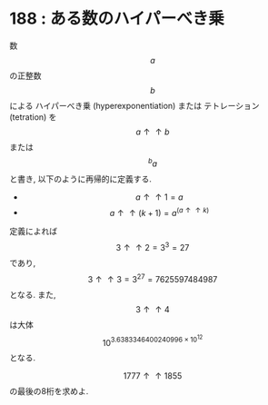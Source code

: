 # 188 : ある数のハイパーべき乗

数$$a$$の正整数$$b$$による ハイパーべき乗 (hyperexponentiation) または テトレーション (tetration) を$$a↑↑b$$または$$^ba$$と書き, 以下のように再帰的に定義する.

* $$a↑↑1 = a$$
* $$a↑↑(k+1) = a^{(a↑↑k)}$$

定義によれば$$3↑↑2 = 3^3 = 27$$であり,$$3↑↑3 = 3^{27} = 7625597484987$$となる. また, $$3↑↑4$$は大体$$10^{3.6383346400240996 \times 10^{12}}$$となる.

$$1777↑↑1855$$の最後の8桁を求めよ.
